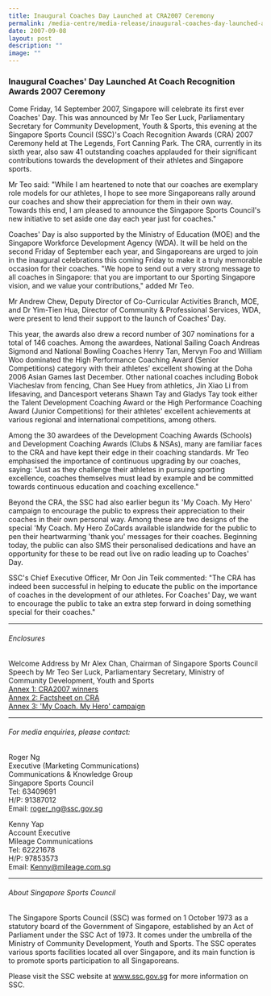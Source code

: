 ```yaml
---
title: Inaugural Coaches Day Launched at CRA2007 Ceremony
permalink: /media-centre/media-release/inaugural-coaches-day-launched-at-cra2007-ceremony/
date: 2007-09-08
layout: post
description: ""
image: ""
---
```

### **Inaugural Coaches' Day Launched At Coach Recognition Awards 2007 Ceremony**

Come Friday, 14 September 2007, Singapore will celebrate its first ever Coaches' Day. This was announced by Mr Teo Ser Luck, Parliamentary Secretary for Community Development, Youth & Sports, this evening at the Singapore Sports Council (SSC)'s Coach Recognition Awards (CRA) 2007 Ceremony held at The Legends, Fort Canning Park. The CRA, currently in its sixth year, also saw 41 outstanding coaches applauded for their significant contributions towards the development of their athletes and Singapore sports.

Mr Teo said: "While I am heartened to note that our coaches are exemplary role models for our athletes, I hope to see more Singaporeans rally around our coaches and show their appreciation for them in their own way. Towards this end, I am pleased to announce the Singapore Sports Council's new initiative to set aside one day each year just for coaches."

Coaches' Day is also supported by the Ministry of Education (MOE) and the Singapore Workforce Development Agency (WDA). It will be held on the second Friday of September each year, and Singaporeans are urged to join in the inaugural celebrations this coming Friday to make it a truly memorable occasion for their coaches. "We hope to send out a very strong message to all coaches in Singapore: that you are important to our Sporting Singapore vision, and we value your contributions," added Mr Teo.

Mr Andrew Chew, Deputy Director of Co-Curricular Activities Branch, MOE, and Dr Yim-Tien Hua, Director of Community & Professional Services, WDA, were present to lend their support to the launch of Coaches' Day.

This year, the awards also drew a record number of 307 nominations for a total of 146 coaches. Among the awardees, National Sailing Coach Andreas Sigmond and National Bowling Coaches Henry Tan, Mervyn Foo and William Woo dominated the High Performance Coaching Award (Senior Competitions) category with their athletes' excellent showing at the Doha 2006 Asian Games last December. Other national coaches including Bobok Viacheslav from fencing, Chan See Huey from athletics, Jin Xiao Li from lifesaving, and Dancesport veterans Shawn Tay and Gladys Tay took either the Talent Development Coaching Award or the High Performance Coaching Award (Junior Competitions) for their athletes' excellent achievements at various regional and international competitions, among others.

Among the 30 awardees of the Development Coaching Awards (Schools) and Development Coaching Awards (Clubs & NSAs), many are familiar faces to the CRA and have kept their edge in their coaching standards. Mr Teo emphasised the importance of continuous upgrading by our coaches, saying: "Just as they challenge their athletes in pursuing sporting excellence, coaches themselves must lead by example and be committed towards continuous education and coaching excellence."

Beyond the CRA, the SSC had also earlier begun its 'My Coach. My Hero' campaign to encourage the public to express their appreciation to their coaches in their own personal way. Among these are two designs of the special 'My Coach. My Hero ZoCards available islandwide for the public to pen their heartwarming 'thank you' messages for their coaches. Beginning today, the public can also SMS their personalised dedications and have an opportunity for these to be read out live on radio leading up to Coaches' Day.

SSC's Chief Executive Officer, Mr Oon Jin Teik commented: "The CRA has indeed been successful in helping to educate the public on the importance of coaches in the development of our athletes. For Coaches' Day, we want to encourage the public to take an extra step forward in doing something special for their coaches."

---

###### Enclosures

Welcome Address by Mr Alex Chan, Chairman of Singapore Sports Council<br>
Speech by Mr Teo Ser Luck, Parliamentary Secretary, Ministry of Community Development, Youth and Sports<br>
[Annex 1: CRA2007 winners](/files/Media%20Centre/Media%20Release/2007/September/Annex2012020CRA200720Awardees.pdf)<br>
[Annex 2: Factsheet on CRA](/files/Media%20Centre/Media%20Release/2007/September/Annex2022020CRA200720Factsheet.pdf)<br>
[Annex 3: 'My Coach. My Hero' campaign](/files/Media%20Centre/Media%20Release/2007/September/Annex2032020My20Coach20My20Hero20Campiagn.pdf)

---

###### For media enquiries, please contact:

Roger Ng
<br>
Executive (Marketing Communications)
<br>
Communications & Knowledge Group
<br>
Singapore Sports Council
<br>
Tel: 63409691
<br>
H/P: 91387012
<br>
Email: [roger_ng@ssc.gov.sg](mailto:roger_ng@ssc.gov.sg)

Kenny Yap
<br>
Account Executive
<br>
Mileage Communications
<br>
Tel: 62221678
<br>
H/P: 97853573
<br>
Email: [Kenny@mileage.com.sg](mailto:Kenny@mileage.com.sg)

---

###### About Singapore Sports Council
The Singapore Sports Council (SSC) was formed on 1 October 1973 as a statutory board of the Government of Singapore, established by an Act of Parliament under the SSC Act of 1973. It comes under the umbrella of the Ministry of Community Development, Youth and Sports. The SSC operates various sports facilities located all over Singapore, and its main function is to promote sports participation to all Singaporeans.

Please visit the SSC website at www.ssc.gov.sg for more information on SSC.

